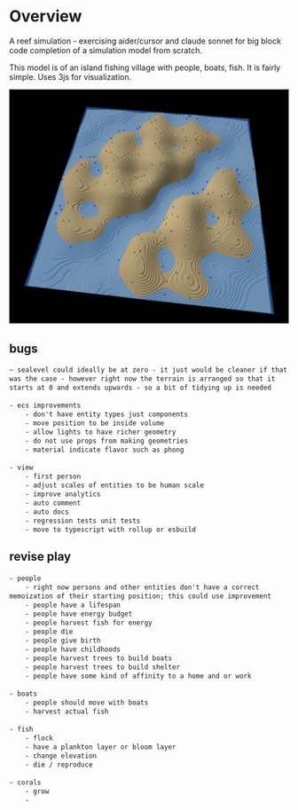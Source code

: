 # Overview

A reef simulation - exercising aider/cursor and claude sonnet for big block code completion of a simulation model from scratch.

This model is of an island fishing village with people, boats, fish. It is fairly simple. Uses 3js for visualization.

![reef](assets/screenshot.png?raw=true "reef")

## bugs

	~ sealevel could ideally be at zero - it just would be cleaner if that was the case - however right now the terrain is arranged so that it starts at 0 and extends upwards - so a bit of tidying up is needed

	- ecs improvements
		- don't have entity types just components
		- move position to be inside volume
		- allow lights to have richer geometry
		- do not use props from making geometries
		- material indicate flavor such as phong

	- view
		- first person
		- adjust scales of entities to be human scale
		- improve analytics
		- auto comment
		- auto docs
		- regression tests unit tests
		- move to typescript with rollup or esbuild

## revise play

	- people
		- right now persons and other entities don't have a correct memoization of their starting position; this could use improvement
		- people have a lifespan
		- people have energy budget
		- people harvest fish for energy
		- people die
		- people give birth
		- people have childhoods
		- people harvest trees to build boats
		- people harvest trees to build shelter
		- people have some kind of affinity to a home and or work

	- boats
		- people should move with boats
		- harvest actual fish

	- fish
		- flock
		- have a plankton layer or bloom layer
		- change elevation
		- die / reproduce

	- corals
		- grow
		-

